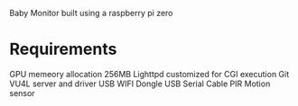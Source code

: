 Baby Monitor built using a raspberry pi zero

Requirements
============
GPU memeory allocation 256MB
Lighttpd customized for CGI execution
Git
VU4L server and driver
USB WIFI Dongle
USB Serial Cable
PIR Motion sensor


